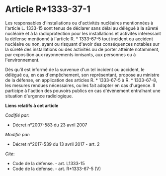 # Article R*1333-37-1

Les responsables d'installations ou d'activités nucléaires mentionnées à l'article L. 1333-15 sont tenus de déclarer sans
délai au délégué à la sûreté nucléaire et à la radioprotection pour les installations et activités intéressant la défense
mentionné à l'article R. * 1333-67-5 tout incident ou accident nucléaire ou non, ayant ou risquant d'avoir des conséquences
notables sur la sûreté des installations ou des activités ou de porter atteinte notamment, par exposition aux rayonnements
ionisants, aux personnes ou à l'environnement.

Dès qu'il est informé de la survenue d'un tel incident ou accident, le délégué ou, en cas d'empêchement, son représentant,
propose au ministre de la défense, en application des articles R. * 1333-67-5 à R. * 1333-67-8, les mesures rendues
nécessaires, ou les fait adopter en cas d'urgence. Il participe à l'action des pouvoirs publics en cas d'événement entraînant
une situation d'urgence radiologique.

**Liens relatifs à cet article**

_Codifié par_:

  - Décret n°2007-583 du 23 avril 2007

_Modifié par_:

  - Décret n°2017-539 du 13 avril 2017 - art. 2

_Cite_:

  - Code de la défense. - art. L1333-15
  - Code de la défense. - art. R*1333-67-5 (V)
